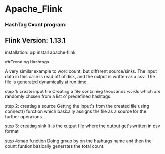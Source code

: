 # Apache_Flink

### HashTag Count program:

## Flink Version: 1.13.1
installation: pip install apache-flink

##Trending Hashtags

A very similar example to word count, but different source/sinks. The input data in this case is read off of disk, and the output is written as a csv. The file is generated dynamically at run time.

step 1: create input file
Creating a file containing thousands words which are randomly chosen from a list of predefined hashtags.

step 2: creating a source
Getting the input's from the created file using connect() function which basically assigns the file as a source for the further operations.

step 3: creating sink
It is the output file where the output get's written in csv format

step 4:map function
Doing group by on the hashtags name and then the count funtion basically generates the total count.

